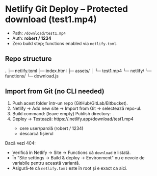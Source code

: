 # Netlify Git Deploy – Protected download (test1.mp4)

- Path: `/download/test1.mp4`
- Auth: **robert / 1234**
- Zero build step; functions enabled via `netlify.toml`.

## Repo structure
.
├─ netlify.toml
├─ index.html
├─ assets/
│  └─ test1.mp4
└─ netlify/
   └─ functions/
      └─ download.js

## Import from Git (no CLI needed)
1) Push acest folder într-un repo (GitHub/GitLab/Bitbucket).
2) Netlify → Add new site → Import from Git → selectează repo-ul.
3) Build command: (leave empty)
   Publish directory: `.`
4) Deploy → Testează:
   https://<site>.netlify.app/download/test1.mp4
   - cere user/parolă (robert / 1234)
   - descarcă fișierul

Dacă vezi 404:
- Verifică în Netlify → Site → Functions că `download` e listată.
- În "Site settings → Build & deploy → Environment" nu e nevoie de variabile pentru această variantă.
- Asigură-te că `netlify.toml` este în root și e exact ca aici.